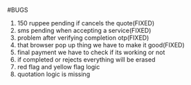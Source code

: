 #BUGS
1) 150 ruppee pending if cancels the quote(FIXED) 
2) sms pending when accepting a service(FIXED)
3) problem after verifying completion otp(FIXED)
4) that browser pop up thing we have to make it good(FIXED)
5) final payment we have to check if its working or not
6) if completed or rejects everything will be erased
7) red flag and yellow flag logic
8) quotation logic is missing
